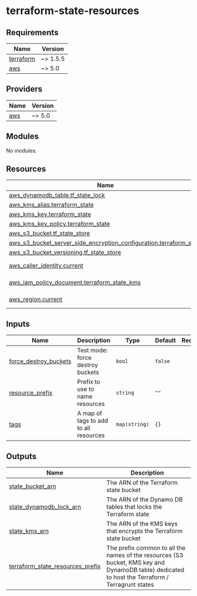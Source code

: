 # terraform-state-resources

<!-- BEGINNING OF PRE-COMMIT-TERRAFORM DOCS HOOK -->
## Requirements

| Name | Version |
|------|---------|
| <a name="requirement_terraform"></a> [terraform](#requirement\_terraform) | ~> 1.5.5 |
| <a name="requirement_aws"></a> [aws](#requirement\_aws) | ~> 5.0 |

## Providers

| Name | Version |
|------|---------|
| <a name="provider_aws"></a> [aws](#provider\_aws) | ~> 5.0 |

## Modules

No modules.

## Resources

| Name | Type |
|------|------|
| [aws_dynamodb_table.tf_state_lock](https://registry.terraform.io/providers/hashicorp/aws/latest/docs/resources/dynamodb_table) | resource |
| [aws_kms_alias.terraform_state](https://registry.terraform.io/providers/hashicorp/aws/latest/docs/resources/kms_alias) | resource |
| [aws_kms_key.terraform_state](https://registry.terraform.io/providers/hashicorp/aws/latest/docs/resources/kms_key) | resource |
| [aws_kms_key_policy.terraform_state](https://registry.terraform.io/providers/hashicorp/aws/latest/docs/resources/kms_key_policy) | resource |
| [aws_s3_bucket.tf_state_store](https://registry.terraform.io/providers/hashicorp/aws/latest/docs/resources/s3_bucket) | resource |
| [aws_s3_bucket_server_side_encryption_configuration.terraform_state](https://registry.terraform.io/providers/hashicorp/aws/latest/docs/resources/s3_bucket_server_side_encryption_configuration) | resource |
| [aws_s3_bucket_versioning.tf_state_store](https://registry.terraform.io/providers/hashicorp/aws/latest/docs/resources/s3_bucket_versioning) | resource |
| [aws_caller_identity.current](https://registry.terraform.io/providers/hashicorp/aws/latest/docs/data-sources/caller_identity) | data source |
| [aws_iam_policy_document.terraform_state_kms](https://registry.terraform.io/providers/hashicorp/aws/latest/docs/data-sources/iam_policy_document) | data source |
| [aws_region.current](https://registry.terraform.io/providers/hashicorp/aws/latest/docs/data-sources/region) | data source |

## Inputs

| Name | Description | Type | Default | Required |
|------|-------------|------|---------|:--------:|
| <a name="input_force_destroy_buckets"></a> [force\_destroy\_buckets](#input\_force\_destroy\_buckets) | Test mode: force destroy buckets | `bool` | `false` | no |
| <a name="input_resource_prefix"></a> [resource\_prefix](#input\_resource\_prefix) | Prefix to use to name resources | `string` | `""` | no |
| <a name="input_tags"></a> [tags](#input\_tags) | A map of tags to add to all resources | `map(string)` | `{}` | no |

## Outputs

| Name | Description |
|------|-------------|
| <a name="output_state_bucket_arn"></a> [state\_bucket\_arn](#output\_state\_bucket\_arn) | The ARN of the Terraform state bucket |
| <a name="output_state_dynamodb_lock_arn"></a> [state\_dynamodb\_lock\_arn](#output\_state\_dynamodb\_lock\_arn) | The ARN of the Dynamo DB tables that locks the Terraform state |
| <a name="output_state_kms_arn"></a> [state\_kms\_arn](#output\_state\_kms\_arn) | The ARN of the KMS keys that encrypts the Terraform state bucket |
| <a name="output_terraform_state_resources_prefix"></a> [terraform\_state\_resources\_prefix](#output\_terraform\_state\_resources\_prefix) | The prefix common to all the names of the resources (S3 bucket, KMS key and DynamoDB table) dedicated to host the Terraform / Terragrunt states |
<!-- END OF PRE-COMMIT-TERRAFORM DOCS HOOK -->
